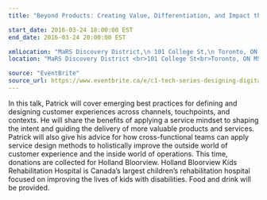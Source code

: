 ```yaml
---
title: "Beyond Products: Creating Value, Differentiation, and Impact through Service Design by Patrick Quattlebaum"

start_date: 2016-03-24 18:00:00 EST
end_date: 2016-03-24 20:00:00 EST

xmlLocation: "MaRS Discovery District,\n 101 College St,\n Toronto, ON M5G 1L7, Canada"
location: "MaRS Discovery District <br>101 College St<br>Toronto, ON M5G 1L7, Canada"

source: "EventBrite"
source_url: https://www.eventbrite.ca/e/c1-tech-series-designing-digital-tickets-22285207656
---
```

In this talk, Patrick will cover emerging best practices for defining and designing customer experiences across channels, touchpoints, and contexts. He will share the benefits of applying a service mindset to shaping the intent and guiding the delivery of more valuable products and services. Patrick will also give his advice for how cross-functional teams can apply service design methods to holistically improve the outside world of customer experience and the inside world of operations.
This time, donations are collected for Holland Bloorview. Holland Bloorview Kids Rehabilitation Hospital is Canada’s largest children’s rehabilitation hospital focused on improving the lives of kids with disabilities.
Food and drink will be provided.
